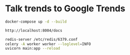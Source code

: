 # Talk trends to Google Trends

```sh
docker-compose up -d --build
```

```sh
http://localhost:8004/docs
```

```sh
redis-server /etc/redis/6379.conf
celery -A worker worker --loglevel=INFO
uvicorn main:app --reload
```